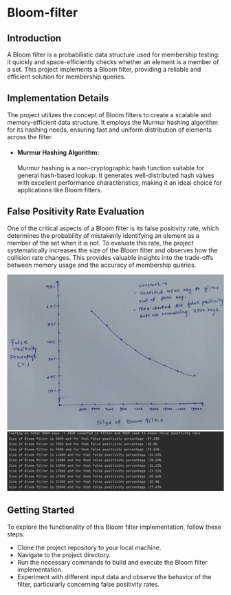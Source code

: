 # Bloom-filter

## Introduction
A Bloom filter is a probabilistic data structure used for membership testing: it quickly and space-efficiently checks whether an element is a member of a set. This project implements a Bloom filter, providing a reliable and efficient solution for membership queries.

## Implementation Details
The project utilizes the concept of Bloom filters to create a scalable and memory-efficient data structure. It employs the Murmur hashing algorithm for its hashing needs, ensuring fast and uniform distribution of elements across the filter.

* #### Murmur Hashing Algorithm: 
  Murmur hashing is a non-cryptographic hash function suitable for general hash-based lookup. It generates well-distributed hash values with excellent performance characteristics, making it an ideal choice for applications like Bloom filters.

## False Positivity Rate Evaluation
One of the critical aspects of a Bloom filter is its false positivity rate, which determines the probability of mistakenly identifying an element as a member of the set when it is not. To evaluate this rate, the project systematically increases the size of the Bloom filter and observes how the collision rate changes. This provides valuable insights into the trade-offs between memory usage and the accuracy of membership queries.


![image](./asset/ex1.jpg)
![image](./asset/ex2.png)

## Getting Started
To explore the functionality of this Bloom filter implementation, follow these steps:

* Clone the project repository to your local machine.
* Navigate to the project directory.
* Run the necessary commands to build and execute the Bloom filter implementation.
* Experiment with different input data and observe the behavior of the filter, particularly concerning false positivity rates.

